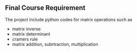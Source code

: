 ## Final Course Requirement

The project include python codes for matrix operations such as

- matrix inverse
- matrix determinant
- cramers rule
- matrix addition, subrtraction, multiplication


